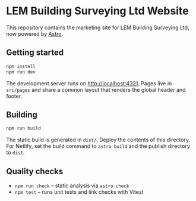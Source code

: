 # LEM Building Surveying Ltd Website

This repository contains the marketing site for LEM Building Surveying Ltd, now powered by [Astro](https://astro.build/).

## Getting started

```bash
npm install
npm run dev
```

The development server runs on <http://localhost:4321>. Pages live in `src/pages` and share a common layout that renders the global header and footer.

## Building

```bash
npm run build
```

The static build is generated in `dist/`. Deploy the contents of this directory. For Netlify, set the build command to `astro build` and the publish directory to `dist`.

## Quality checks

- `npm run check` – static analysis via `astro check`
- `npm test` – runs unit tests and link checks with Vitest
